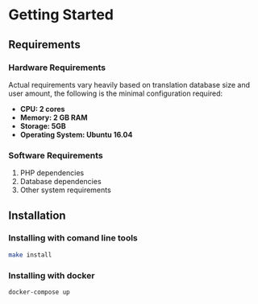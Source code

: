 # Getting Started

## Requirements

### Hardware Requirements

Actual requirements vary heavily based on translation database size and user amount, the following is the minimal configuration required:

* **CPU: 2 cores**
* **Memory: 2 GB RAM**
* **Storage: 5GB**
* **Operating System: Ubuntu 16.04**

### Software Requirements

1. PHP dependencies
2. Database dependencies
3. Other system requirements

## Installation

### Installing with comand line tools

```sh
make install
```

### Installing with docker

```
docker-compose up
```





